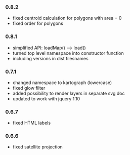 ### 0.8.2
* fixed centroid calculation for polygons with area = 0
* fixed order for polygons

### 0.8.1

* simplified API: loadMap() --> load()
* turned top level namespace into constructor function
* including versions in dist filesnames

### 0.7.1

* changed namespace to kartograph (lowercase)
* fixed glow filter
* added possibility to render layers in separate svg doc
* updated to work with jquery 1.10

### 0.6.7

* fixed HTML labels

### 0.6.6

* fixed satellite projection
